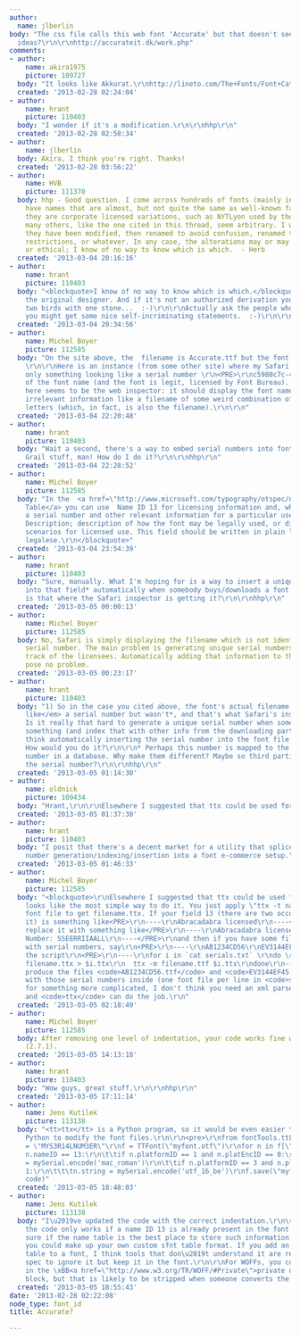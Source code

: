 ```yaml
---
author:
  name: jlberlin
body: "The css file calls this web font 'Accurate' but that doesn't seem right.. any
  ideas?\r\n\r\nhttp://accurateit.dk/work.php"
comments:
- author:
    name: akira1975
    picture: 109727
  body: "It looks like Akkurat.\r\nhttp://lineto.com/The+Fonts/Font+Categories/Text+Fonts/Akkurat/"
  created: '2013-02-28 02:24:04'
- author:
    name: hrant
    picture: 110403
  body: "I wonder if it's a modification.\r\n\r\nhhp\r\n"
  created: '2013-02-28 02:58:34'
- author:
    name: jlberlin
  body: Akira, I think you're right. Thanks!
  created: '2013-02-28 03:56:22'
- author:
    name: HVB
    picture: 111370
  body: hhp - Good question. I come across hundreds of fonts (mainly in pdfs) that
    have names that are almost, but not quite the same as well-known faces. Sometimes
    they are corporate licensed variations, such as NYTLyon used by the NYTimes, but
    many others, like the one cited in this thread, seem arbitrary. I wonder whether
    they have been modified, then renamed to avoid confusion, renamed to bypass embedding
    restrictions, or whatever. In any case, the alterations may or may not be legal
    or ethical; I know of no way to know which is which.  - Herb
  created: '2013-03-04 20:16:16'
- author:
    name: hrant
    picture: 110403
  body: "<blockquote>I know of no way to know which is which.</blockquote>\r\n\r\nAsk
    the original designer. And if it's not an authorized derivation you've killed
    two birds with one stone...  :-)\r\n\r\nActually ask the people who made it first:
    you might get some nice self-incriminating statements.  :-)\r\n\r\nhhp\r\n"
  created: '2013-03-04 20:34:56'
- author:
    name: Michel Boyer
    picture: 112585
  body: "On the site above, the  filename is Accurate.ttf but the font name is Akkurat.
    \r\n\r\nHere is an instance (from some other site) where my Safari inspector shows
    only something looking like a serial number \r\n<PRE>\r\nc5980c7c-4394-47d6-b6dd-ccf0c0e53944\r\n</PRE>\r\ninstead
    of the font name (and the font is legit, licensed by Font Bureau).  The culprit
    here seems to be the web inspector: it should display the font name, not some
    irrelevant information like a filename of some weird combination of digits and
    letters (which, in fact, is also the filename).\r\n\r\n"
  created: '2013-03-04 22:20:48'
- author:
    name: hrant
    picture: 110403
  body: "Wait a second, there's a way to embed serial numbers into fonts? That's Holy
    Grail stuff, man! How do I do it?\r\n\r\nhhp\r\n"
  created: '2013-03-04 22:28:52'
- author:
    name: Michel Boyer
    picture: 112585
  body: "In the  <a href=\"http://www.microsoft.com/typography/otspec/name.htm\">Name
    Table</a> you can use  Name ID 13 for licensing information and, why not, add
    a serial number and other relevant information for a particular use.\r\n<blockquote>\r\n13\tLicense
    Description; description of how the font may be legally used, or different example
    scenarios for licensed use. This field should be written in plain language, not
    legalese.\r\n</blockquote>"
  created: '2013-03-04 23:54:39'
- author:
    name: hrant
    picture: 110403
  body: "Sure, manually. What I'm hoping for is a way to insert a unique serial number
    into that field* automatically when somebody buys/downloads a font.\r\n\r\n* And
    is that where the Safari inspector is getting it?\r\n\r\nhhp\r\n"
  created: '2013-03-05 00:00:13'
- author:
    name: Michel Boyer
    picture: 112585
  body: No, Safari is simply displaying the filename which is not identical to the
    serial number. The main problem is generating unique serial numbers and keeping
    track of the licensees. Automatically adding that information to the font should
    pose no problem.
  created: '2013-03-05 00:23:17'
- author:
    name: hrant
    picture: 110403
  body: "1) So in the case you cited above, the font's actual filename <em>looked
    like</em> a serial number but wasn't*, and that's what Safari's inspector displayed?\r\n2)
    Is it really that hard to generate a unique serial number when somebody downloads
    something (and index that with other info from the downloading party)? I would
    think automatically inserting the serial number into the font file would be harder.
    How would you do it?\r\n\r\n* Perhaps this number is mapped to the actual serial
    number in a database. Why make them different? Maybe so third parties can't know
    the serial number?\r\n\r\nhhp\r\n"
  created: '2013-03-05 01:14:30'
- author:
    name: oldnick
    picture: 109434
  body: "Hrant,\r\n\r\nElsewhere I suggested that ttx could be used for this purpose\u2026"
  created: '2013-03-05 01:37:30'
- author:
    name: hrant
    picture: 110403
  body: "I posit that there's a decent market for a utility that splices unique serial
    number generation/indexing/insertion into a font e-commerce setup.\r\n\r\nhhp\r\n"
  created: '2013-03-05 01:46:33'
- author:
    name: Michel Boyer
    picture: 112585
  body: "<blockquote>\r\nElsewhere I suggested that ttx could be used for this purpose\u2026\r\n</blockquote>\r\nThat
    looks like the most simple way to do it. You just apply \"ttx -t name\" to your
    font file to get filename.ttx. If your field 13 (there are two occurrences of
    it) is something like<PRE>\r\n----\r\nAbracadabra licensed\r\n----</PRE>\r\nyou
    replace it with something like</PRE>\r\n----\r\nAbracadabra licensed &#13;&#10;Serial
    Number: SSEERRIIAALL\r\n----</PRE>\r\nand then if you have some file <code>serials.txt</code>
    with serial numbers, say\r\n<PRE>\r\n----\r\nAB1234CD56\r\nEV3144EF45\r\n----\r\n</PRE>\r\nexecuting
    the script\r\n<PRE>\r\n----\r\nfor i in `cat serials.txt` \r\ndo \r\n  sed \"s/SSEERRIIAALL/$i/\"
    filename.ttx > $i.ttx\r\n  ttx -m filename.ttf $i.ttx\r\ndone\r\n----\r\n</PRE>\r\nwill
    produce the files <code>AB1234CD56.ttf</code> and <code>EV3144EF45.ttf</code>
    with those serial numbers inside (one font file per line in <code>serials.txt</code>).\r\n\r\nEven
    for something more complicated, I don't think you need an xml parser; <code>sed</code>
    and <code>ttx</code> can do the job.\r\n"
  created: '2013-03-05 02:18:49'
- author:
    name: Michel Boyer
    picture: 112585
  body: After removing one level of indentation, your code works fine with AFDKOPython
    (2.7.1).
  created: '2013-03-05 14:13:18'
- author:
    name: hrant
    picture: 110403
  body: "Wow guys, great stuff.\r\n\r\nhhp\r\n"
  created: '2013-03-05 17:11:14'
- author:
    name: Jens Kutilek
    picture: 113138
  body: "<tt>ttx</tt> is a Python program, so it would be even easier to use pure
    Python to modify the font files.\r\n\r\n<pre>\r\nfrom fontTools.ttLib import TTFont\r\n\r\nmySerial
    = \"MYS3R14LNUM3ER\"\r\nf = TTFont(\"myfont.otf\")\r\nfor n in f[\"name\"].names:\r\n\tif
    n.nameID == 13:\r\n\t\tif n.platformID == 1 and n.platEncID == 0:\r\n\t\t\tn.string
    = mySerial.encode('mac_roman')\r\n\t\tif n.platformID == 3 and n.platEncID ==
    1:\r\n\t\t\tn.string = mySerial.encode('utf_16_be')\r\nf.save(\"myfont_personalized.otf\")\r\n</pre>\r\n\r\n(untested
    code)"
  created: '2013-03-05 18:48:03'
- author:
    name: Jens Kutilek
    picture: 113138
  body: "I\u2019ve updated the code with the correct indentation.\r\n\r\nOf course
    the code only works if a name ID 13 is already present in the font. I\u2019m not
    sure if the name table is the best place to store such information.\r\n\r\nPerhaps
    you could make up your own custom sfnt table format. If you add an \xBBunknown\xAB
    table to a font, I think tools that don\u2019t understand it are required by the
    spec to ignore it but keep it in the font.\r\n\r\nFor WOFFs, you could store this
    in the \xBB<a href=\"http://www.w3.org/TR/WOFF/#Private\">private data</a>\xAB
    block, but that is likely to be stripped when someone converts the font."
  created: '2013-03-05 18:55:43'
date: '2013-02-28 02:22:08'
node_type: font_id
title: Accurate?

---
```


